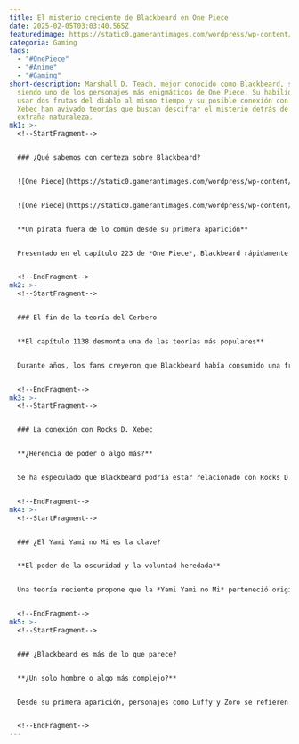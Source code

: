 ```yaml
---
title: El misterio creciente de Blackbeard en One Piece
date: 2025-02-05T03:03:40.565Z
featuredimage: https://static0.gamerantimages.com/wordpress/wp-content/uploads/2024/07/picsart_24-07-30_07-20-33-910.jpg?q=49&fit=crop&w=1140&h=&dpr=2
categoria: Gaming
tags:
  - "#OnePiece"
  - "#Anime"
  - "#Gaming"
short-description: Marshall D. Teach, mejor conocido como Blackbeard, sigue
  siendo uno de los personajes más enigmáticos de One Piece. Su habilidad para
  usar dos frutas del diablo al mismo tiempo y su posible conexión con Rocks D.
  Xebec han avivado teorías que buscan descifrar el misterio detrás de su
  extraña naturaleza.
mk1: >-
  <!--StartFragment-->


  ### ¿Qué sabemos con certeza sobre Blackbeard?


  ![One Piece](https://static0.gamerantimages.com/wordpress/wp-content/uploads/2025/01/one-piece-blackbeard.jpg?q=49&fit=crop&w=750&h=422&dpr=2 "One Piece")


  ![One Piece](https://static0.gamerantimages.com/wordpress/wp-content/uploads/2025/01/blackbeard-takes-down-boa-hancock-1.jpg?q=49&fit=crop&w=750&h=422&dpr=2 "One Piece")


  **Un pirata fuera de lo común desde su primera aparición**


  Presentado en el capítulo 223 de *One Piece*, Blackbeard rápidamente se destacó por su ambición de convertirse en el "Rey del Mundo". Lo más intrigante de este personaje es su capacidad única para manipular dos poderes de frutas del diablo: la *Yami Yami no Mi* y la *Gura Gura no Mi*, algo que nadie más en la serie ha logrado. Aunque siempre se pensó que esto se debía a su "extraño cuerpo", la explicación oficial sigue sin revelarse.


  <!--EndFragment-->
mk2: >-
  <!--StartFragment-->


  ### El fin de la teoría del Cerbero


  **El capítulo 1138 desmonta una de las teorías más populares**


  Durante años, los fans creyeron que Blackbeard había consumido una fruta mítica tipo Zoan del Cerbero, lo que explicaría su conexión con el número tres y su capacidad para albergar múltiples poderes. Sin embargo, el capítulo 1138 desmiente esta teoría al mostrar que dicha fruta probablemente está vinculada a la espada de St. Figarland Shamrock. Esto sugiere que la extrañeza de Blackbeard podría deberse a la presencia de múltiples almas en su interior, en lugar de un poder Zoan.


  <!--EndFragment-->
mk3: >-
  <!--StartFragment-->


  ### La conexión con Rocks D. Xebec


  **¿Herencia de poder o algo más?**


  Se ha especulado que Blackbeard podría estar relacionado con Rocks D. Xebec, otro pirata que aspiraba a convertirse en el "Rey del Mundo". Las similitudes entre ambos son notables, especialmente considerando que el barco de Blackbeard se llama *Spear of Xebec*. Algunos fans incluso sugieren que Blackbeard podría ser el hijo de Rocks o, al menos, el heredero de su voluntad.


  <!--EndFragment-->
mk4: >-
  <!--StartFragment-->


  ### ¿El Yami Yami no Mi es la clave?


  **El poder de la oscuridad y la voluntad heredada**


  Una teoría reciente propone que la *Yami Yami no Mi* perteneció originalmente a Rocks D. Xebec, y que su voluntad o esencia fue transferida a Blackbeard a través de la fruta. Esto explicaría no solo su fascinación por dicha fruta, sino también su capacidad para usar múltiples poderes. La idea de la "voluntad heredada" es un tema recurrente en *One Piece*, lo que refuerza esta teoría.


  <!--EndFragment-->
mk5: >-
  <!--StartFragment-->


  ### ¿Blackbeard es más de lo que parece?


  **¿Un solo hombre o algo más complejo?**


  Desde su primera aparición, personajes como Luffy y Zoro se refieren a Blackbeard como "ellos" en lugar de "él", lo que podría ser una pista sobre su verdadera naturaleza. Esto ha llevado a teorías que sugieren que Blackbeard podría ser más de una entidad o que alberga múltiples conciencias. Sea cual sea la verdad, Oda ha dejado claro que el misterio de Blackbeard está lejos de resolverse.


  <!--EndFragment-->
---
```

